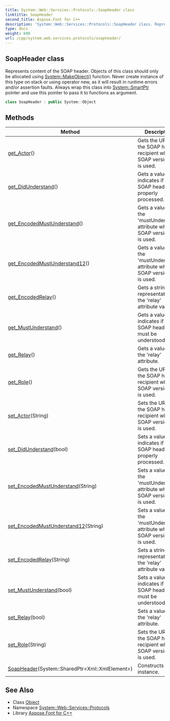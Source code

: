 ```yaml
---
title: System::Web::Services::Protocols::SoapHeader class
linktitle: SoapHeader
second_title: Aspose.Font for C++
description: 'System::Web::Services::Protocols::SoapHeader class. Represents content of the SOAP header. Objects of this class should only be allocated using System::MakeObject() function. Never create instance of this type on stack or using operator new, as it will result in runtime errors and/or assertion faults. Always wrap this class into System::SmartPtr pointer and use this pointer to pass it to functions as argument in C++.'
type: docs
weight: 600
url: /cpp/system.web.services.protocols/soapheader/
---
```

## SoapHeader class


Represents content of the SOAP header. Objects of this class should only be allocated using [System::MakeObject()](../../system/makeobject/) function. Never create instance of this type on stack or using operator new, as it will result in runtime errors and/or assertion faults. Always wrap this class into [System::SmartPtr](../../system/smartptr/) pointer and use this pointer to pass it to functions as argument.

```cpp
class SoapHeader : public System::Object
```

## Methods

| Method | Description |
| --- | --- |
| [get_Actor](./get_actor/)() | Gets the URI of the SOAP header recipient when SOAP version 1.1 is used. |
| [get_DidUnderstand](./get_didunderstand/)() | Gets a value that indicates if the SOAP header is properly processed. |
| [get_EncodedMustUnderstand](./get_encodedmustunderstand/)() | Gets a value of the 'mustUnderstand' attribute when SOAP version 1.1 is used. |
| [get_EncodedMustUnderstand12](./get_encodedmustunderstand12/)() | Gets a value of the 'mustUnderstand' attribute when SOAP version 1.2 is used. |
| [get_EncodedRelay](./get_encodedrelay/)() | Gets a string representation of the 'relay' attribute value. |
| [get_MustUnderstand](./get_mustunderstand/)() | Gets a value that indicates if the SOAP header must be understood. |
| [get_Relay](./get_relay/)() | Gets a value of the 'relay' attribute. |
| [get_Role](./get_role/)() | Gets the URI of the SOAP header recipient when SOAP version 1.2 is used. |
| [set_Actor](./set_actor/)(String) | Sets the URI of the SOAP header recipient when SOAP version 1.1 is used. |
| [set_DidUnderstand](./set_didunderstand/)(bool) | Sets a value that indicates if the SOAP header is properly processed. |
| [set_EncodedMustUnderstand](./set_encodedmustunderstand/)(String) | Sets a value of the 'mustUnderstand' attribute when SOAP version 1.1 is used. |
| [set_EncodedMustUnderstand12](./set_encodedmustunderstand12/)(String) | Sets a value of the 'mustUnderstand' attribute when SOAP version 1.2 is used. |
| [set_EncodedRelay](./set_encodedrelay/)(String) | Sets a string representation of the 'relay' attribute value. |
| [set_MustUnderstand](./set_mustunderstand/)(bool) | Sets a value that indicates if the SOAP header must be understood. |
| [set_Relay](./set_relay/)(bool) | Sets a value of the 'relay' attribute. |
| [set_Role](./set_role/)(String) | Sets the URI of the SOAP header recipient when SOAP version 1.2 is used. |
| [SoapHeader](./soapheader/)(System::SharedPtr\<Xml::XmlElement\>) | Constructs a new instance. |
## See Also

* Class [Object](../../system/object/)
* Namespace [System::Web::Services::Protocols](../)
* Library [Aspose.Font for C++](../../)
